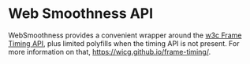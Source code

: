 # Web Smoothness API

WebSmoothness provides a convenient wrapper around the [w3c Frame Timing
API](https://wicg.github.io/frame-timing/), plus limited polyfills when the
timing API is not present. For more information on that,
https://wicg.github.io/frame-timing/.
